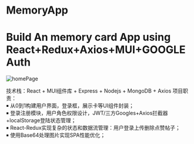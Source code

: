 # MemoryApp
# Build An memory card App using React+Redux+Axios+MUI+GOOGLE Auth

![homePage](https://github.com/KillerWS/MemoryApp/assets/39308981/803381dc-4503-4cd8-bb8d-03a13cecb2f4)


技术栈：React + MUI组件库 + Express + Nodejs + MongoDB + Axios
项目职责：  
￭ 从0到1构建用户界面，登录框，展示卡等UI组件封装；  
￭ 登录注册模块，用户角色权限设计，JWT/三方Googles+Axios拦截器+localStorage登陆状态管理；  
￭ React-Redux实现复杂的状态和数据流管理：用户登录上传删除点赞帖子；  
￭ 使用Base64处理图片实现SPA性能优化；  

